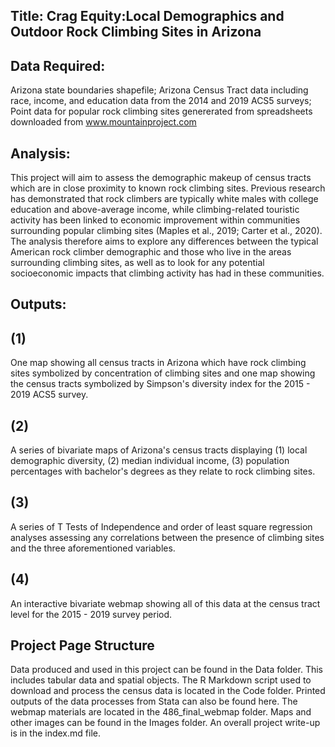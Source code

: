 ## Title: Crag Equity:Local Demographics and Outdoor Rock Climbing Sites in Arizona

## Data Required: 
Arizona state boundaries shapefile; Arizona Census Tract data including race, income, and education data from the 2014 and 2019 ACS5 surveys; Point data for popular rock climbing sites genererated from spreadsheets downloaded from www.mountainproject.com <br>
## Analysis: 
This project will aim to assess the demographic makeup of census tracts which are in close proximity to known rock climbing sites. Previous research has demonstrated that rock climbers are typically white males with college education and above-average income, while climbing-related touristic activity has been linked to economic improvement within communities surrounding popular climbing sites (Maples et al., 2019; Carter et al., 2020). The analysis therefore aims to explore any differences between the typical American rock climber demographic and those who live in the areas surrounding climbing sites, as well as to look for any potential socioeconomic impacts that climbing activity has had in these communities.
## Outputs: 

## (1) 
One map showing all census tracts in Arizona which have rock climbing sites symbolized by concentration of climbing sites and one map showing the census tracts symbolized by Simpson's diversity index for the 2015 - 2019 ACS5 survey.
## (2)
A series of bivariate maps of Arizona's census tracts displaying (1) local demographic diversity, (2) median individual income, (3) population percentages with bachelor's degrees as they relate to rock climbing sites.
## (3) 
A series of T Tests of Independence and order of least square regression analyses assessing any correlations between the presence of climbing sites and the three aforementioned variables.
## (4)
An interactive bivariate webmap showing all of this data at the census tract level for the 2015 - 2019 survey period.

## Project Page Structure
Data produced and used in this project can be found in the Data folder. This includes tabular data and spatial objects.
The R Markdown script used to download and process the census data is located in the Code folder. Printed outputs of the data processes from Stata can also be found here.
The webmap materials are located in the 486_final_webmap folder.
Maps and other images can be found in the Images folder.
An overall project write-up is in the index.md file.
